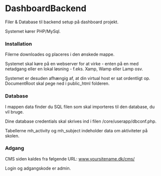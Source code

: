 # DashboardBackend
Filer &amp; Database til backend setup på dashboard projekt.

Systemet kører PHP/MySql.

### Installation
Filerne downloades og placeres i den ønskede mappe.

Systemet skal køre på en webserver for at virke - enten på en med netadgang eller en lokal løsning - f.eks. Xamp, Wamp eller Lamp osv.

Systemet er desuden afhængig af, at din virtual host er sat ordentligt op. DocumentRoot skal pege ned i public_html folderen.

### Database 
I mappen data finder du SQL filen som skal importeres til den database, du vil bruge.

Dine database credentials skal skrives ind i filen /core/userapp/dbconf.php.

Tabellerne mh_activity og mh_subject indeholder data om aktiviteter på skolen.

### Adgang
CMS siden kaldes fra følgende URL: www.yoursitename.dk/cms/

Login og adgangskode er admin.

